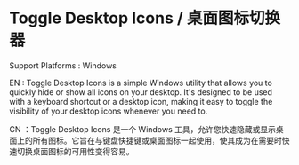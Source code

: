 # Toggle Desktop Icons / 桌面图标切换器

Support Platforms : Windows

EN : Toggle Desktop Icons is a simple Windows utility that allows you to quickly hide or show all icons on your desktop. It's designed to be used with a keyboard shortcut or a desktop icon, making it easy to toggle the visibility of your desktop icons whenever you need to.

CN ：Toggle Desktop Icons 是一个 Windows 工具，允许您快速隐藏或显示桌面上的所有图标。它旨在与键盘快捷键或桌面图标一起使用，使其成为在需要时快速切换桌面图标的可用性变得容易。
